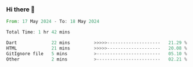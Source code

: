 ### Hi there 👋

<!--START_SECTION:waka-->

```rust
From: 17 May 2024 - To: 18 May 2024

Total Time: 1 hr 42 mins

Dart             22 mins         >>>>>--------------------   21.29 %
HTML             21 mins         >>>>>--------------------   20.08 %
GitIgnore file   5 mins          >------------------------   05.10 %
Other            2 mins          >------------------------   02.21 %
```

<!--END_SECTION:waka-->

<!--
**simonyathi1/simonyathi1** is a ✨ _special_ ✨ repository because its `README.md` (this file) appears on your GitHub profile.

Here are some ideas to get you started:

- 🔭 I’m currently working on ...
- 🌱 I’m currently learning ...
- 👯 I’m looking to collaborate on ...
- 🤔 I’m looking for help with ...
- 💬 Ask me about ...
- 📫 How to reach me: ...
- 😄 Pronouns: ...
- ⚡ Fun fact: ...
-->

